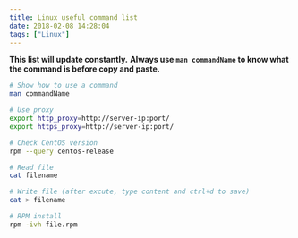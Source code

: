 ```yaml
---
title: Linux useful command list
date: 2018-02-08 14:28:04
tags: ["Linux"]
---
```


**This list will update constantly.**
**Always use `man commandName` to know what the command is before copy and paste.**

```bash
# Show how to use a command
man commandName

# Use proxy
export http_proxy=http://server-ip:port/ 
export https_proxy=http://server-ip:port/

# Check CentOS version
rpm --query centos-release

# Read file
cat filename

# Write file (after excute, type content and ctrl+d to save)
cat > filename

# RPM install
rpm -ivh file.rpm
```
